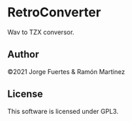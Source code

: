 # RetroConverter

Wav to TZX conversor.

## Author

©2021 Jorge Fuertes & Ramón Martinez

## License

This software is licensed under GPL3.
